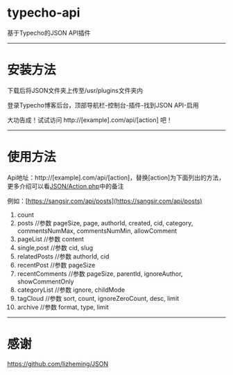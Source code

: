 # typecho-api
基于Typecho的JSON API插件

---
# 安装方法

下载后将JSON文件夹上传至/usr/plugins文件夹内

登录Typecho博客后台，顶部导航栏-控制台-插件-找到JSON API-启用

大功告成！试试访问 http://[example].com/api/[action] 吧！

---
# 使用方法

Api地址：http://[example].com/api/[action]，替换[action]为下面列出的方法，更多介绍可以看[JSON/Action.php](https://github.com/st1ven/typecho-api/blob/master/JSON/Action.php)中的备注

例如：[https://sangsir.com/api/posts](https://sangsir.com/api/posts)

1. count
2. posts //参数 pageSize, page, authorId, created, cid, category, commentsNumMax, commentsNumMin, allowComment
3. pageList //参数 content
4. single,post //参数 cid, slug
5. relatedPosts //参数 authorId, cid
6. recentPost //参数 pageSize
7. recentComments //参数 pageSize, parentId, ignoreAuthor, showCommentOnly
8. categoryList //参数 ignore, childMode
9. tagCloud //参数 sort, count, ignoreZeroCount, desc, limit
10. archive //参数 format, type, limit

---
# 感谢

https://github.com/lizheming/JSON

